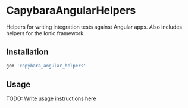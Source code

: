 # CapybaraAngularHelpers

Helpers for writing integration tests against Angular apps. Also includes helpers for the Ionic framework.

## Installation

```ruby
gem 'capybara_angular_helpers'
```

## Usage

TODO: Write usage instructions here
